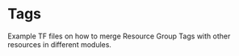# Tags
Example TF files on how to merge Resource Group Tags with other resources in different modules.